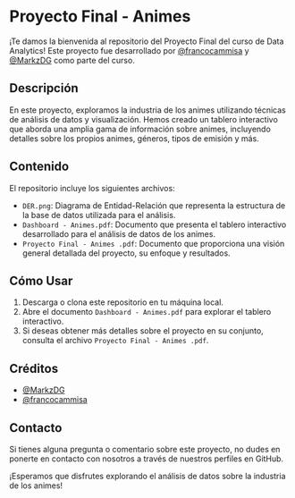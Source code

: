 # Proyecto Final - Animes

¡Te damos la bienvenida al repositorio del Proyecto Final del curso de Data Analytics! Este proyecto fue desarrollado por [@francocammisa](https://github.com/francocammisa) y [@MarkzDG](https://github.com/MarkzDG) como parte del curso.

## Descripción

En este proyecto, exploramos la industria de los animes utilizando técnicas de análisis de datos y visualización. Hemos creado un tablero interactivo que aborda una amplia gama de información sobre animes, incluyendo detalles sobre los propios animes, géneros, tipos de emisión y más.

## Contenido

El repositorio incluye los siguientes archivos:

- `DER.png`: Diagrama de Entidad-Relación que representa la estructura de la base de datos utilizada para el análisis.
- `Dashboard - Animes.pdf`: Documento que presenta el tablero interactivo desarrollado para el análisis de datos de los animes.
- `Proyecto Final - Animes .pdf`: Documento que proporciona una visión general detallada del proyecto, su enfoque y resultados.

## Cómo Usar

1. Descarga o clona este repositorio en tu máquina local.
2. Abre el documento `Dashboard - Animes.pdf` para explorar el tablero interactivo.
3. Si deseas obtener más detalles sobre el proyecto en su conjunto, consulta el archivo `Proyecto Final - Animes .pdf`.

## Créditos

- [@MarkzDG](https://github.com/MarkzDG)
- [@francocammisa](https://github.com/francocammisa)

## Contacto

Si tienes alguna pregunta o comentario sobre este proyecto, no dudes en ponerte en contacto con nosotros a través de nuestros perfiles en GitHub.

¡Esperamos que disfrutes explorando el análisis de datos sobre la industria de los animes!

